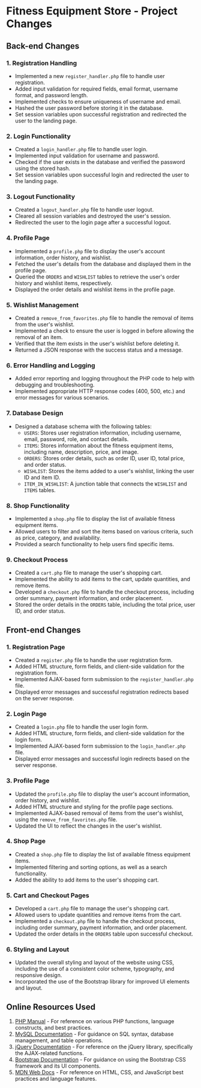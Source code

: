 # Fitness Equipment Store - Project Changes

## Back-end Changes

### 1. Registration Handling
- Implemented a new `register_handler.php` file to handle user registration.
- Added input validation for required fields, email format, username format, and password length.
- Implemented checks to ensure uniqueness of username and email.
- Hashed the user password before storing it in the database.
- Set session variables upon successful registration and redirected the user to the landing page.

### 2. Login Functionality
- Created a `login_handler.php` file to handle user login.
- Implemented input validation for username and password.
- Checked if the user exists in the database and verified the password using the stored hash.
- Set session variables upon successful login and redirected the user to the landing page.

### 3. Logout Functionality
- Created a `logout_handler.php` file to handle user logout.
- Cleared all session variables and destroyed the user's session.
- Redirected the user to the login page after a successful logout.

### 4. Profile Page
- Implemented a `profile.php` file to display the user's account information, order history, and wishlist.
- Fetched the user's details from the database and displayed them in the profile page.
- Queried the `ORDERS` and `WISHLIST` tables to retrieve the user's order history and wishlist items, respectively.
- Displayed the order details and wishlist items in the profile page.

### 5. Wishlist Management
- Created a `remove_from_favorites.php` file to handle the removal of items from the user's wishlist.
- Implemented a check to ensure the user is logged in before allowing the removal of an item.
- Verified that the item exists in the user's wishlist before deleting it.
- Returned a JSON response with the success status and a message.

### 6. Error Handling and Logging
- Added error reporting and logging throughout the PHP code to help with debugging and troubleshooting.
- Implemented appropriate HTTP response codes (400, 500, etc.) and error messages for various scenarios.

### 7. Database Design
- Designed a database schema with the following tables:
  - `USERS`: Stores user registration information, including username, email, password, role, and contact details.
  - `ITEMS`: Stores information about the fitness equipment items, including name, description, price, and image.
  - `ORDERS`: Stores order details, such as order ID, user ID, total price, and order status.
  - `WISHLIST`: Stores the items added to a user's wishlist, linking the user ID and item ID.
  - `ITEM_IN_WISHLIST`: A junction table that connects the `WISHLIST` and `ITEMS` tables.

### 8. Shop Functionality
- Implemented a `shop.php` file to display the list of available fitness equipment items.
- Allowed users to filter and sort the items based on various criteria, such as price, category, and availability.
- Provided a search functionality to help users find specific items.

### 9. Checkout Process
- Created a `cart.php` file to manage the user's shopping cart.
- Implemented the ability to add items to the cart, update quantities, and remove items.
- Developed a `checkout.php` file to handle the checkout process, including order summary, payment information, and order placement.
- Stored the order details in the `ORDERS` table, including the total price, user ID, and order status.

## Front-end Changes

### 1. Registration Page
- Created a `register.php` file to handle the user registration form.
- Added HTML structure, form fields, and client-side validation for the registration form.
- Implemented AJAX-based form submission to the `register_handler.php` file.
- Displayed error messages and successful registration redirects based on the server response.

### 2. Login Page
- Created a `login.php` file to handle the user login form.
- Added HTML structure, form fields, and client-side validation for the login form.
- Implemented AJAX-based form submission to the `login_handler.php` file.
- Displayed error messages and successful login redirects based on the server response.

### 3. Profile Page
- Updated the `profile.php` file to display the user's account information, order history, and wishlist.
- Added HTML structure and styling for the profile page sections.
- Implemented AJAX-based removal of items from the user's wishlist, using the `remove_from_favorites.php` file.
- Updated the UI to reflect the changes in the user's wishlist.

### 4. Shop Page
- Created a `shop.php` file to display the list of available fitness equipment items.
- Implemented filtering and sorting options, as well as a search functionality.
- Added the ability to add items to the user's shopping cart.

### 5. Cart and Checkout Pages
- Developed a `cart.php` file to manage the user's shopping cart.
- Allowed users to update quantities and remove items from the cart.
- Implemented a `checkout.php` file to handle the checkout process, including order summary, payment information, and order placement.
- Updated the order details in the `ORDERS` table upon successful checkout.

### 6. Styling and Layout
- Updated the overall styling and layout of the website using CSS, including the use of a consistent color scheme, typography, and responsive design.
- Incorporated the use of the Bootstrap library for improved UI elements and layout.

## Online Resources Used

1. [PHP Manual](https://www.php.net/manual/en/index.php) - For reference on various PHP functions, language constructs, and best practices.
2. [MySQL Documentation](https://dev.mysql.com/doc/) - For guidance on SQL syntax, database management, and table operations.
3. [jQuery Documentation](https://api.jquery.com/) - For reference on the jQuery library, specifically the AJAX-related functions.
4. [Bootstrap Documentation](https://getbootstrap.com/docs/4.5/getting-started/introduction/) - For guidance on using the Bootstrap CSS framework and its UI components.
5. [MDN Web Docs](https://developer.mozilla.org/en-US/) - For reference on HTML, CSS, and JavaScript best practices and language features.
